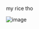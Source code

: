my rice tho

![image](https://github.com/user-attachments/assets/afa18ee5-d4bd-4a41-bdf2-0e5952e622a7)
